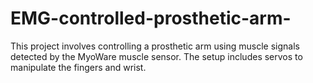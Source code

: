 # EMG-controlled-prosthetic-arm-

This project involves controlling a prosthetic arm using muscle signals detected by the MyoWare muscle sensor. The setup includes servos to manipulate the fingers and wrist.

